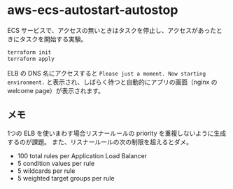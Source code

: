 # aws-ecs-autostart-autostop

ECS サービスで、アクセスの無いときはタスクを停止し、アクセスがあったときにタスクを開始する実験。

```sh
terraform init
terraform apply
```

ELB の DNS 名にアクセスすると `Please just a moment. Now starting environment.` と表示され、しばらく待つと自動的にアプリの画面（nginx の welcome page）が表示されます。

## メモ

1つの ELB を使いまわす場合リスナールールの priority を重複しないように生成するのが課題。
また、リスナールールの次の制限を超えるとダメ。

- 100 total rules per Application Load Balancer
- 5 condition values per rule
- 5 wildcards per rule
- 5 weighted target groups per rule
